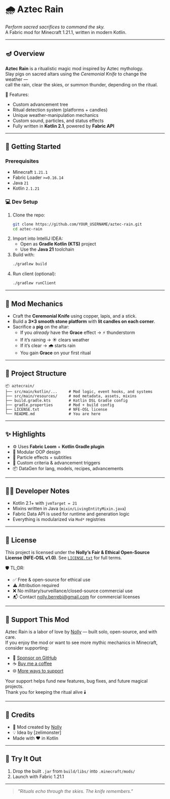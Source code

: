 # 🌧️ Aztec Rain

*Perform sacred sacrifices to command the sky.*  
A Fabric mod for Minecraft 1.21.1, written in modern Kotlin.

---

## 🪔 Overview

**Aztec Rain** is a ritualistic magic mod inspired by Aztec mythology.  
Slay pigs on sacred altars using the *Ceremonial Knife* to change the weather —  
call the rain, clear the skies, or summon thunder, depending on the ritual.

🔮 Features:
- Custom advancement tree
- Ritual detection system (platforms + candles)
- Unique weather-manipulation mechanics
- Custom sound, particles, and status effects
- Fully written in **Kotlin 2.1**, powered by **Fabric API**

---

## 🚀 Getting Started

### Prerequisites

- Minecraft `1.21.1`
- Fabric Loader `>=0.16.14`
- Java `21`
- Kotlin `2.1.21`

### 💻 Dev Setup

1. Clone the repo:
	```bash
	git clone https://github.com/YOUR_USERNAME/aztec-rain.git
	cd aztec-rain
	```
2. Import into IntelliJ IDEA:
	* Open as **Gradle Kotlin (KTS)** project
	* Use the **Java 21** toolchain
3. Build with:
	```bash
	./gradlew build
	```
4. Run client (optional):
	```bash
	./gradlew runClient
	```

---

## 🔧 Mod Mechanics

* Craft the **Ceremonial Knife** using copper, lapis, and a stick.
* Build a **3×3 smooth stone platform** with **lit candles on each corner**.
* Sacrifice a **pig** on the altar:
	* If you *already* have the **Grace** effect → ⚡ thunderstorm
	* If it’s raining → ☀️ clears weather
	* If it’s clear → 🌧️ starts rain
	* You gain **Grace** on your first ritual

---

## 📁 Project Structure

```plaintext
📦 aztecrain/
├── src/main/kotlin/...     # Mod logic, event hooks, and systems
├── src/main/resources/     # mod metadata, assets, mixins
├── build.gradle.kts        # Kotlin DSL Gradle config
├── gradle.properties       # Mod + build config
├── LICENSE.txt             # NFE-OSL license
└── README.md               # You are here
```

---

## ✨ Highlights

* ⚙️ Uses **Fabric Loom** + **Kotlin Gradle plugin**
* 🧪 Modular OOP design
* 🎨 Particle effects + subtitles
* 📜 Custom criteria & advancement triggers
* 📦 DataGen for lang, models, recipes, advancements

---

## 🧑‍💻 Developer Notes

* Kotlin 2.1+ with `jvmTarget = 21`
* Mixins written in Java (`mixin/LivingEntityMixin.java`)
* Fabric Data API is used for runtime and generation logic
* Everything is modularized via `Mod*` registries

---

## 📜 License

This project is licensed under the
**Nolly’s Fair & Ethical Open‑Source License (NFE‑OSL v1.0)**.
See [`LICENSE.txt`](./LICENSE.txt) for full terms.

🛡️ TL;DR:

* ✅ Free & open-source for ethical use
* ⚠️ Attribution required
* ❌ No military/surveillance/closed-source commercial use
* 📬 Contact [nolly.berrebi@gmail.com](mailto:nolly.berrebi@gmail.com) for commercial licenses

---

## 💖 Support This Mod

Aztec Rain is a labor of love by [Nolly](https://cafe.thenolle.com) — built solo, open-source, and with care.  
If you enjoy the mod or want to see more mythic mechanics in Minecraft, consider supporting:

- 💸 [Sponsor on GitHub](https://github.com/sponsors/thenolle)
- ☕ [Buy me a coffee](https://ko-fi.com/nollycafe)
- 🌐 [More ways to support](https://cafe.thenolle.com/sponsor)

Your support helps fund new features, bug fixes, and future magical projects.  
Thank you for keeping the ritual alive 🕯️

---

## 🧙 Credits

* 🔮 Mod created by [Nolly](https://cafe.thenolle.com)
* 💡 Idea by \[zelimonster]
* Made with ♥ in Kotlin

---

## 🧪 Try It Out

1. Drop the built `.jar` from `build/libs/` into `.minecraft/mods/`
2. Launch with Fabric 1.21.1

---

> *"Rituals echo through the skies. The knife remembers."*

